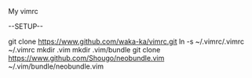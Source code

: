 My vimrc

--SETUP--

git clone https://www.github.com/waka-ka/vimrc.git
ln -s ~/.vimrc/.vimrc ~/.vimrc
mkdir .vim
mkdir .vim/bundle
git clone https://www.github.com/Shougo/neobundle.vim ~/.vim/bundle/neobundle.vim
